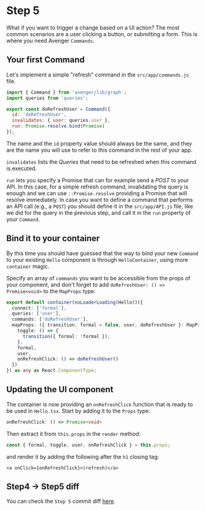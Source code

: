 # Step 5

What if you want to trigger a change based on a UI action? The most common scenarios are a user clicking a button, or submitting a form. This is where you need Avenger `Commands`.

## Your first Command

Let's implement a simple "refresh" command in the `src/app/commands.js` file.

```js
import { Command } from 'avenger/lib/graph';
import queries from 'queries';

export const doRefreshUser = Command({
  id: 'doRefreshUser',
  invalidates: { user: queries.user },
  run: Promise.resolve.bind(Promise)
});
```

The name and the `id` property value should always be the same, and they are the name you will use to refer to this command in the rest of your app.

`invalidates` lists the _Queries_ that need to be refreshed when this command is executed.

`run` lets you specify a Promise that can for example send a _POST_ to your API. In this case, for a simple refresh command, invalidating the query is enough and we can use `::Promise.resolve` providing a Promise that will resolve immediately. In case you want to define a command that performs an API call (e.g., a `POST`) you should define it in the `src/app/API.js` file, like we did for the query in the previous step, and call it in the `run` property of your `Command`.

## Bind it to your container

By this time you should have guessed that the way to bind your new `Command` to your existing `Hello` component is through `HelloContainer`, using more `container` magic.

Specify an array of `commands` you want to be accessible from the props of your component, and don't forget to add `doRefreshUser: () => Promise<void>` to the `MapProps` type:

```ts
export default container(noLoaderLoading(Hello))({
  connect: ['formal'],
  queries: ['user'],
  commands: ['doRefreshUser'],
  mapProps: ({ transition, formal = false, user, doRefreshUser }: MapProps) => ({
    toggle: () => {
      transition({ formal: !formal });
    },
    formal,
    user,
    onRefreshClick: () => doRefreshUser()
  })
}) as any as React.ComponentType;
```

## Updating the UI component

The container is now providing an `onRefreshClick` function that is ready to be used in `Hello.tsx`. Start by adding it to the `Props` type:

```ts
onRefreshClick: () => Promise<void>
```

Then extract it from `this.props` in the `render` method:

```ts
const { formal, toggle, user, onRefreshClick } = this.props;
```

and render it by adding the following after the `h1` closing tag:

```tsx
<a onClick={onRefreshClick}>(refresh)</a>
```

## Step4 -> Step5 diff

You can check the `Step 5` commit diff [here](https://github.com/buildo/webseed/commits/tutorial).
